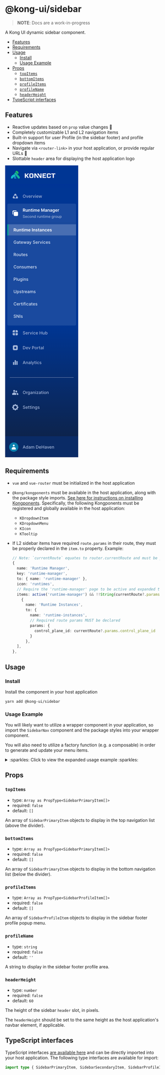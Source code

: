 # @kong-ui/sidebar

> **NOTE**: Docs are a work-in-progress

A Kong UI dynamic sidebar component.

- [Features](#features)
- [Requirements](#requirements)
- [Usage](#usage)
  - [Install](#install)
  - [Usage Example](#usage-example)
- [Props](#props)
  - [`topItems`](#topitems)
  - [`bottomItems`](#bottomitems)
  - [`profileItems`](#profileitems)
  - [`profileName`](#profilename)
  - [`headerHeight`](#headerheight)
- [TypeScript interfaces](#typescript-interfaces)

## Features

- Reactive updates based on `prop` value changes :rocket:
- Completely customizable L1 and L2 navigation items
- Built-in support for user Profile (in the sidebar footer) and profile dropdown items
- Navigate via `<router-link>` in your host application, or provide regular URLs :link:
- Slottable `header` area for displaying the host application logo

![sidebar component example from Konnect](./docs/sidebar.png)

## Requirements

- `vue` and `vue-router` must be initialized in the host application
- `@kong/kongponents` must be available in the host application, along with the package style imports. [See here for instructions on installing Kongponents](https://kongponents.konghq.com/#globally-install-all-kongponents). Specifically, the following Kongponents must be registered and globally available in the host application:
  - `KDropdownItem`
  - `KDropdownMenu`
  - `KIcon`
  - `KTooltip`
- If L2 sidebar items have required `route.params` in their route, they must be properly declared in the `item.to` property. Example:

    ```ts
    // Note: `currentRoute` equates to router.currentRoute and must be passed in to the consuming app's route generator
    {
      name: 'Runtime Manager',
      key: 'runtime-manager',
      to: { name: 'runtime-manager' },
      icon: 'runtimes',
      // Require the 'runtime-manager' page to be active and expanded to render the L2 items
      items: active('runtime-manager') && !!String(currentRoute?.params.control_plane_id || '') && [
        {
          name: 'Runtime Instances',
          to: {
            name: 'runtime-instances',
            // Required route params MUST be declared
            params: {
              control_plane_id: currentRoute?.params.control_plane_id
            }
          },
      ],
    },
    ```

## Usage

### Install

Install the component in your host application

```sh
yarn add @kong-ui/sidebar
```

### Usage Example

You will likely want to utilize a wrapper component in your application, so import the `SidebarNav` component and the package styles into your wrapper component.

You will also need to utilize a factory function (e.g. a composable) in order to generate and update your menu items.

<details>

<summary>:sparkles: Click to view the expanded usage example :sparkles:</summary>

#### `SidebarWrapper.vue`

```html
<template>
  <SidebarNav
    :header-height="60"
    :top-items="topItems"
    :bottom-items="bottomItems"
    :profile-items="profileItems"
    profile-name="Marty McFly"
    @click="activateSidebarItem"
  >
    <template #header>
      <div class="d-flex w-100 align-items-center">
        <router-link
            class="d-flex align-items-center w-100"
            :to="{ name: 'home' }"
          >
          This is my logo
        </router-link>
      </div>
    </template>
  </SidebarNav>
</template>

<script setup lang="ts">
import { watch, onBeforeMount } from 'vue'
// SidebarNav Component and types
import { SidebarNav, SidebarPrimaryItem, SidebarSecondaryItem, SidebarProfileItem } from '@kong-ui/sidebar'
import { RouteRecordRedirectOption, useRoute, useRouter } from 'vue-router'
import useSidebar from '../composables/useSidebar'
// Sidebar component styles
import '@kong-ui/sidebar/dist/style.css'

const { updateMenu, topItems, bottomItems, profileItems } = composables.useSidebar()
const router = useRouter()
const route = useRoute()

// Update the sidebar menu when the route.path changes
watch(
  () => route.path,
  (newPath, oldPath) => {
    // If the path didn't change, there's no need to refresh the nav
    if (newPath !== oldPath) {
      // Important: Update up the menu to properly render the sidebar items on route change
      updateMenu(route)
    }
  },
)

const activateSidebarItem = (item: SidebarPrimaryItem | SidebarSecondaryItem | SidebarProfileItem) => {
  if (typeof item?.to === 'object') {
    try {
      // Try to resolve the route based on the `item.to` property.
      // If unsuccessful, the catch will fire and we will fallback to allowing the `route.path` watcher handle the update
      const clickedRoute = router.resolve(item.to)

      // Get the full clickedRoute route config (to check its `redirect` property)
      const redirect: RouteRecordRedirectOption | undefined = router.getRoutes().find(route => route.name === clickedRoute.name)?.redirect

      let shouldUpdateMenu = true

      if (typeof redirect === 'object') {
        // If `redirect` is an object and the clickedRoute.name is the same as the redirect.name, return false to prevent updating the menu
        shouldUpdateMenu = (redirect as Record<string, any>).name && (redirect as Record<string, any>).name !== router.currentRoute.value.name
      } else if (typeof redirect === 'string') {
        // If `redirect` is a string and the clickedRoute.name is the same as the redirect (string, which is likely the route name), return false to prevent updating the menu
        shouldUpdateMenu = redirect !== router.currentRoute.value.name
      }

      // If a redirect property exists
      if (shouldUpdateMenu) {
        // Pass true here to allow for the route change to still be evaluated
        updateMenu(clickedRoute)
      }
    } catch (err) {
      // do nothing, fallback to the `route.path` watcher to update the menu
    }
  }
}

onBeforeMount(() => {
  updateMenu(route)
})
</script>
```

#### `useSidebar.ts`

```ts
import { ref } from 'vue'
import { SidebarPrimaryItem, SidebarProfileItem } from '@kong-ui/sidebar'
import { RouteLocationNormalizedLoaded } from 'vue-router'

export const useSidebar = () => {
  const topItems = ref<SidebarPrimaryItem[]>([])
  const bottomItems = ref<SidebarPrimaryItem[]>([])
  const profileItems = ref<SidebarProfileItem[]>([])

  const updateMenu = (currentRoute?: RouteLocationNormalizedLoaded) => {
    // Determine if the sidebar item is active if any matched route.name evaluates to the `routeName` string passed
    const active = (routeName: string): boolean => !!currentRoute?.matched.some(({ name }) => name === routeName)

    topItems.value = [
      {
        name: 'Organizations',
        key: 'organizations',
        to: { name: 'organizations' },
        active: active('root-organizations'), // L1 active() name must point to the root parent
        icon: 'organizations',
      },
      {
        name: 'Users',
        key: 'users',
        to: { name: 'users' },
        active: active('root-users'), // L1 active() name must point to the root parent
        icon: 'profile',
      },
      {
        name: 'Control Planes',
        key: 'control-planes',
        to: { name: 'control-planes' },
        active: active('root-control-planes'), // L1 active() name must point to the root parent
        icon: 'workspaces',
      },
    ]

    // In the future, update the bottomItems and profileItems here as needed
  }

  return {
    updateMenu,
    topItems,
    bottomItems,
    profileItems,
  }
}
```

</details>

## Props

### `topItems`

- type: `Array as PropType<SidebarPrimaryItem[]>`
- required: `false`
- default: `[]`

An array of `SidebarPrimaryItem` objects to display in the top navigation list (above the divider).

### `bottomItems`

- type: `Array as PropType<SidebarPrimaryItem[]>`
- required: `false`
- default: `[]`

An array of `SidebarPrimaryItem` objects to display in the bottom navigation list (below the divider).

### `profileItems`

- type: `Array as PropType<SidebarProfileItem[]>`
- required: `false`
- default: `[]`

An array of `SidebarProfileItem` objects to display in the sidebar footer profile popup menu.

### `profileName`

- type: `string`
- required: `false`
- default: `''`

A string to display in the sidebar footer profile area.

### `headerHeight`

- type: `number`
- required: `false`
- default: `60`

The height of the sidebar `header` slot, in pixels.

The `headerHeight` should be set to the same height as the host application's navbar element, if applicable.

## TypeScript interfaces

TypeScript interfaces [are available here](https://github.com/Kong/ui-shared-components/blob/main/packages/sidebar/src/types/index.ts) and can be directly imported into your host application. The following type interfaces are available for import:

```ts
import type { SidebarPrimaryItem, SidebarSecondaryItem, SidebarProfileItem } from '@kong-ui/sidebar'
```
